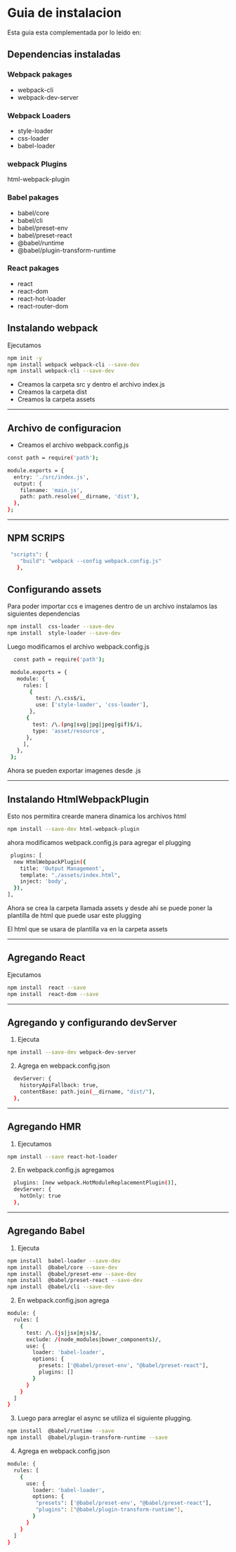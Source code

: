 # Guia de instalacion

Esta guia esta complementada por lo leido en:

## Dependencias instaladas

### Webpack pakages

- webpack-cli
- webpack-dev-server

### Webpack Loaders

- style-loader
- css-loader
- babel-loader

### webpack Plugins

html-webpack-plugin

### Babel pakages

- babel/core
- babel/cli
- babel/preset-env
- babel/preset-react
- @babel/runtime
- @babel/plugin-transform-runtime


### React pakages

- react
- react-dom
- react-hot-loader
- react-router-dom


## Instalando webpack

Ejecutamos 

```bash
npm init -y
npm install webpack webpack-cli --save-dev
npm install webpack-cli --save-dev
```

- Creamos la carpeta src y dentro el archivo index.js
- Creamos la carpeta dist
- Creamos la carpeta assets

---

## Archivo de configuracion

- Creamos el archivo webpack.config.js

```bash
const path = require('path');

module.exports = {
  entry: './src/index.js',
  output: {
    filename: 'main.js',
    path: path.resolve(__dirname, 'dist'),
  },
};
```

---

## NPM SCRIPS

``` bash
 "scripts": {
    "build": "webpack --config webpack.config.js"
   },
```

## Configurando assets

Para poder importar ccs e imagenes dentro de un archivo instalamos las siguientes dependencias

```bash
npm install  css-loader --save-dev
npm install  style-loader --save-dev
```

Luego modificamos el archivo webpack.config.js

```bash
  const path = require('path');

 module.exports = {
   module: {
     rules: [
       {
         test: /\.css$/i,
         use: ['style-loader', 'css-loader'],
       },
      {
        test: /\.(png|svg|jpg|jpeg|gif)$/i,
        type: 'asset/resource',
      },
     ],
   },
 };
```

Ahora se pueden exportar imagenes desde .js

---

## Instalando HtmlWebpackPlugin

Esto nos permitira crearde manera dinamica los archivos html

```bash
npm install --save-dev html-webpack-plugin
```

ahora modificamos webpack.config.js para agregar el plugging

```bash
 plugins: [
  new HtmlWebpackPlugin({
    title: 'Output Management',
    template: "./assets/index.html",
    inject: 'body',
  }),
],
```

Ahora se crea la carpeta llamada assets y desde ahi se puede poner la plantilla de html que puede usar este plugging

El html que se usara de plantilla va en la carpeta assets

---

## Agregando React

Ejecutamos

```bash
npm install  react --save
npm install  react-dom --save
```

---

## Agregando y configurando devServer

1. Ejecuta

```bash
npm install --save-dev webpack-dev-server 
```

2. Agrega en webpack.config.json

```bash
  devServer: {
    historyApiFallback: true,
    contentBase: path.join(__dirname, "dist/"),
  },
```

---

## Agregando HMR

1. Ejecutamos

```bash
npm install --save react-hot-loader
```

2. En webpack.config.js agregamos

```bash
  plugins: [new webpack.HotModuleReplacementPlugin()],
  devServer: {
    hotOnly: true
  },
```

---

## Agregando Babel

1. Ejecuta

```bash
npm install  babel-loader --save-dev
npm install  @babel/core --save-dev
npm install  @babel/preset-env --save-dev
npm install  @babel/preset-react --save-dev
npm install  @babel/cli --save-dev
```

2. En webpack.config.json agrega

```bash
module: {
  rules: [
    {
      test: /\.(js|jsx|mjs)$/,
      exclude: /(node_modules|bower_components)/,
      use: {
        loader: 'babel-loader',
        options: {
          presets: ['@babel/preset-env', "@babel/preset-react"],
          plugins: []
        }
      }
    }
  ]
}
```

3. Luego para arreglar el async se utiliza el siguiente plugging.

```bash
npm install  @babel/runtime --save
npm install  @babel/plugin-transform-runtime --save
```

4. Agrega en webpack.config.json

```bash
module: {
  rules: [
    {
      use: {
        loader: 'babel-loader',
        options: {
         "presets": ['@babel/preset-env', "@babel/preset-react"],
         "plugins": ["@babel/plugin-transform-runtime"],
        }
      }
    }
  ]
}
```
